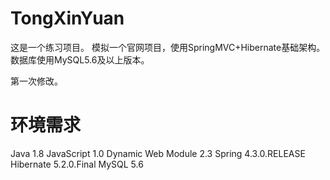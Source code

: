 # TongXinYuan
这是一个练习项目。
模拟一个官网项目，使用SpringMVC+Hibernate基础架构。数据库使用MySQL5.6及以上版本。

第一次修改。

# 环境需求
Java 1.8
JavaScript 1.0
Dynamic Web Module 2.3
Spring 4.3.0.RELEASE
Hibernate 5.2.0.Final
MySQL 5.6
